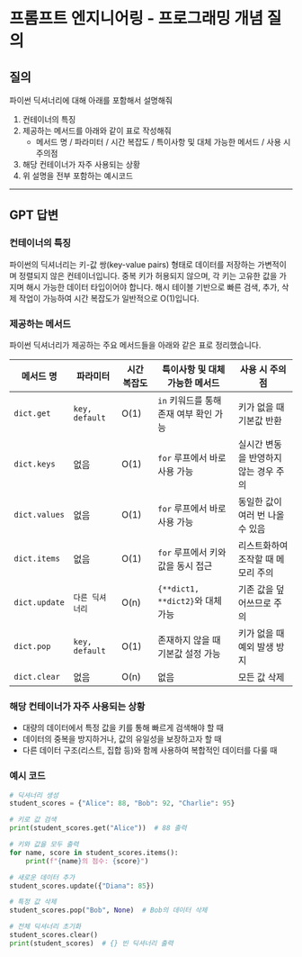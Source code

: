 
# 프롬프트 엔지니어링 - 프로그래밍 개념 질의

## 질의
파이썬 딕셔너리에 대해 아래를 포함해서 설명해줘

1. 컨테이너의 특징
2. 제공하는 메서드를 아래와 같이 표로 작성해줘<br>
   - 메서드 명 / 파라미터 / 시간 복잡도 / 특이사항 및 대체 가능한 메서드 / 사용 시 주의점
3. 해당 컨테이너가 자주 사용되는 상황
4. 위 설명을 전부 포함하는 예시코드

---

## GPT 답변

### 컨테이너의 특징
파이썬의 딕셔너리는 키-값 쌍(key-value pairs) 형태로 데이터를 저장하는 가변적이며 정렬되지 않은 컨테이너입니다. 중복 키가 허용되지 않으며, 각 키는 고유한 값을 가지며 해시 가능한 데이터 타입이어야 합니다. 해시 테이블 기반으로 빠른 검색, 추가, 삭제 작업이 가능하여 시간 복잡도가 일반적으로 O(1)입니다.

### 제공하는 메서드
파이썬 딕셔너리가 제공하는 주요 메서드들을 아래와 같은 표로 정리했습니다.

| 메서드 명      | 파라미터       | 시간 복잡도 | 특이사항 및 대체 가능한 메서드 | 사용 시 주의점                         |
|----------------|----------------|-------------|--------------------------------|----------------------------------------|
| `dict.get`     | `key, default` | O(1)        | `in` 키워드를 통해 존재 여부 확인 가능 | 키가 없을 때 기본값 반환               |
| `dict.keys`    | 없음           | O(1)        | `for` 루프에서 바로 사용 가능   | 실시간 변동을 반영하지 않는 경우 주의   |
| `dict.values`  | 없음           | O(1)        | `for` 루프에서 바로 사용 가능   | 동일한 값이 여러 번 나올 수 있음       |
| `dict.items`   | 없음           | O(1)        | `for` 루프에서 키와 값을 동시 접근 | 리스트화하여 조작할 때 메모리 주의     |
| `dict.update`  | `다른 딕셔너리` | O(n)       | `{**dict1, **dict2}`와 대체 가능 | 기존 값을 덮어쓰므로 주의              |
| `dict.pop`     | `key, default` | O(1)        | 존재하지 않을 때 기본값 설정 가능 | 키가 없을 때 예외 발생 방지            |
| `dict.clear`   | 없음           | O(n)        | 없음                           | 모든 값 삭제                            |

### 해당 컨테이너가 자주 사용되는 상황
- 대량의 데이터에서 특정 값을 키를 통해 빠르게 검색해야 할 때
- 데이터의 중복을 방지하거나, 값의 유일성을 보장하고자 할 때
- 다른 데이터 구조(리스트, 집합 등)와 함께 사용하여 복합적인 데이터를 다룰 때

### 예시 코드

```python
# 딕셔너리 생성
student_scores = {"Alice": 88, "Bob": 92, "Charlie": 95}

# 키로 값 검색
print(student_scores.get("Alice"))  # 88 출력

# 키와 값을 모두 출력
for name, score in student_scores.items():
    print(f"{name}의 점수: {score}")

# 새로운 데이터 추가
student_scores.update({"Diana": 85})

# 특정 값 삭제
student_scores.pop("Bob", None)  # Bob의 데이터 삭제

# 전체 딕셔너리 초기화
student_scores.clear()
print(student_scores)  # {} 빈 딕셔너리 출력
```
